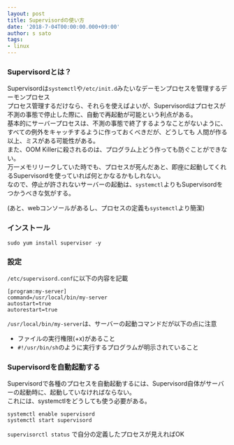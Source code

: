 ```yaml
---
layout: post
title: Supervisordの使い方
date: '2018-7-04T00:00:00.000+09:00'
author: s sato
tags:
- linux
---
```


### Supervisordとは？

Supervisordは`systemctl`や`/etc/init.d`みたいなデーモンプロセスを管理するデーモンプロセス  
プロセス管理するだけなら、それらを使えばよいが、Supervisordはプロセスが不測の事態で停止した際に、自動で再起動が可能という利点がある。  
基本的にサーバープロセスは、不測の事態で終了するようなことがないように、すべての例外をキャッチするように作っておくべきだが、どうしても
人間が作る以上、ミスがある可能性がある。  
また、OOM Killerに殺されるのは、プログラム上どう作っても防ぐことができない。  
万一メモリリークしていた時でも、プロセスが死んだあと、即座に起動してくれるSupervisordを使っていれば何とかなるかもしれない。  
なので、停止が許されないサーバーの起動は、`systemctl`よりもSupervisordをつかうべきな気がする。  

(あと、webコンソールがあるし、プロセスの定義も`systemctl`より簡潔)


### インストール

```
sudo yum install supervisor -y
```


### 設定

`/etc/supervisord.conf`に以下の内容を記載  

```
[program:my-server]
command=/usr/local/bin/my-server
autostart=true
autorestart=true
```

`/usr/local/bin/my-server`は、サーバーの起動コマンドだが以下の点に注意   
- ファイルの実行権限(+x)があること
- `#!/usr/bin/sh`のように実行するプログラムが明示されていること



### Supervisordを自動起動する

Supervisordで各種のプロセスを自動起動するには、Supervisord自体がサーバーの起動時に、起動していなければならない。  
これには、systemctlをどうしても使う必要がある。  

```
systemctl enable supervisord
systemctl start supervisord
```


`supervisorctl status` で自分の定義したプロセスが見えればOK
